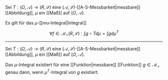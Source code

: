 Sei $T : (\Omega, \mathcal{A}) \to (R, \mathscr{S})$ eine $(\mathcal{A}, \mathscr{S})$-[[A-S-Messbarkeit|messbare]] [[Abbildung]], $\mu$ ein [[Maß]] auf $(\Omega, \mathcal{A})$.

Es gilt für das $\mu$-[[mu-Integral|Integral]]

$$
	\forall f \in \mathcal{M}_+ (R, \mathscr{S}) : \int g \circ T d\mu = \int g d\mu^T
$$

---

Sei $T : (\Omega, \mathcal{A}) \to (R, \mathscr{S})$ eine $(\mathcal{A}, \mathscr{S})$-[[A-S-Messbarkeit|messbare]] [[Abbildung]], $\mu$ ein [[Maß]] auf $(\Omega, \mathcal{A})$.

Das $\mu$-Integral existiert für eine [[Funktion|messbare]] [[Funktion]] $g \in \mathcal{M}_+$ genau dann, wenn $\mu^T$-Integral von $g$ existiert.